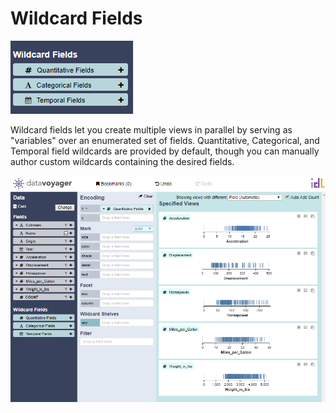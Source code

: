 # Wildcard Fields

![Wildcard Fields](../../.gitbook/assets/wildcardfields%20%282%29.PNG)

Wildcard fields let you create multiple views in parallel by serving as "variables" over an enumerated set of fields. Quantitative, Categorical, and Temporal field wildcards are provided by default, though you can manually author custom wildcards containing the desired fields.

![Wildcard Fields](../../.gitbook/assets/wildcardfields%20%281%29.PNG)

